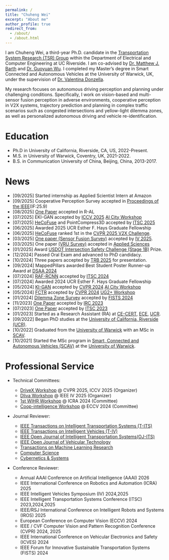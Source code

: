 ```yaml
---
permalink: /
title: "Chuheng Wei"
excerpt: "About me"
author_profile: true
redirect_from: 
  - /about/
  - /about.html
---
```


I am Chuheng Wei, a third-year Ph.D. candidate in the [Transportation System Research (TSR) Group](https://www.cert.ucr.edu/transportation-systems-vehicle-infrastructure-interaction) within the Department of Electrical and Computer Engineering at UC Riverside. I am co-advised by [Dr. Matthew J. Barth](https://intra.ece.ucr.edu/~barth/?_gl=1%2Atxlm05%2A_ga%2AMTIxMTU1MDMyMy4xNjkzOTQ5OTQ0%2A_ga_S8BZQKWST2%2AMTcwMzkzMDI1My41Mi4xLjE3MDM5MzAzMDIuMC4wLjA.%2A_ga_Z1RGSBHBF7%2AMTcwMzkzMDI1My41Mi4xLjE3MDM5MzAzMDIuMC4wLjA.) and [Dr. Guoyuan Wu](https://profiles.ucr.edu/app/home/profile/guoyuanw). I completed my Master’s degree in Smart Connected and Autonomous Vehicles at the University of Warwick, UK, under the supervision of [Dr. Valentina Donzella](https://warwick.ac.uk/fac/sci/wmg/about/our-people/profile?wmgid=1224).

My research focuses on autonomous driving perception and planning under challenging conditions. Specifically, I work on vision-based and multi-sensor fusion perception in adverse environments, cooperative perception in V2X systems, trajectory prediction and planning in complex traffic scenarios such as congested intersections and yellow-light dilemma zones, as well as personalized autonomous driving and vehicle re-identification.



Education
======
* Ph.D in University of California, Riverside, CA, US, 2022-Present.
* M.S. in University of Warwick, Coventry, UK, 2021-2022.
* B.S. in Communication University of China, Beijing, China, 2013-2017.


News
======
- [09/2025] Started internship as Applied Scientist Intern at Amazon
- [09/2025] Cooperative Perception Survey accepted in [Proceedings of the IEEE](https://ieeexplore.ieee.org/xpl/tocresult.jsp?isnumber=4357935)(IF:25.9)
- [08/2025] [One Paper](https://ieeexplore.ieee.org/abstract/document/11122292) accepted in R-AL
- [07/2025] EKI-GAN accepted by [ICCV 2025](https://iccv.thecvf.com/) [AI City Workshop](https://www.aicitychallenge.org/)
- [07/2025] [HeCoFuse](https://arxiv.org/abs/2507.13677) and PointCompress3D accepted by [ITSC 2025](https://ieee-itsc.org/2025/)
- [06/2025] Awarded 2025 UCR Esther F. Hays Graduate Fellowship
- [06/2025] [HeCoFuse](https://arxiv.org/abs/2507.13677) ranked 1st in the [CVPR 2025 V2X Challenge](https://drivex-workshop.github.io/).
- [03/2025] [One paper (Sensor Fusion Survey)](https://ieeexplore.ieee.org/document/11097396) accepted by [IV 2025](https://ieee-iv.org/2025/).
- [03/2025] One paper [(VRU Survey)](https://www.mdpi.com/2076-3417/15/7/3797) accepted in [Applied Sciences](https://www.mdpi.com/journal/applsci) 
- [01/2025] Award [USDOT Intersection Safety Challenge (Stage 1B)](https://its.dot.gov/isc/) Prize.
- [12/2024] Passed Oral Exam and advanced to PhD candidacy.
- [10/2024] Three papers accepted by [TRB 2025](https://trb-annual-meeting.nationalacademies.org/) for presentation.  
- [09/2024] MappedPillars awarded Best Student Poster Runner-up Award at [DSAA 2024](https://dsaa2024.dsaa.co/)
- [07/2024] [RAF-RCNN](https://ieeexplore.ieee.org/abstract/document/10920096) accepted by [ITSC 2024](https://ieee-itsc.org/2024/)
- [07/2024] Awarded 2024 UCR Esther F. Hays Graduate Fellowship
- [05/2024] [KI-GAN](https://openaccess.thecvf.com/content/CVPR2024W/AICity/html/Wei_KI-GAN_Knowledge-Informed_Generative_Adversarial_Networks_for_Enhanced_Multi-Vehicle_Trajectory_Forecasting_CVPRW_2024_paper.html) accepted by [CVPR 2024](https://cvpr.thecvf.com/Conferences/2024) [AI City Workshop](https://www.aicitychallenge.org/)
- [05/2024] [FCTR](https://openaccess.thecvf.com/content/CVPR2024W/UG2/html/Wei_Feature_Corrective_Transfer_Learning_End-to-End_Solutions_to_Object_Detection_in_CVPRW_2024_paper.html) accepted by [CVPR 2024](https://cvpr.thecvf.com/Conferences/2024) [UG2+ Workshop](https://cvpr2024ug2challenge.github.io/)
- [01/2024] [Dilemma Zone Survey](https://ieeexplore.ieee.org/abstract/document/10485546) accepted by [FISTS 2024](https://2023.ieee-itsc.org/)
- [11/2023] [One Paper](https://ieeexplore.ieee.org/abstract/document/10473585) accepted by [IRC 2023](https://www.ieee-irc.org/)
- [07/2023] [One Paper](https://ieeexplore.ieee.org/abstract/document/10422473) accepted by [ITSC 2023](https://2023.ieee-itsc.org/)
- [01/2023] Started as a Research Assistant (RA) at [CE-CERT](https://www.cert.ucr.edu/), [ECE](https://www.ece.ucr.edu/), [UCR](https://www.ucr.edu/).
- [09/2022] Began PhD studies at the [University of California, Riverside (UCR)](https://www.ucr.edu/).
- [10/2022] Graduated from the [University of Warwick](https://warwick.ac.uk/) with an MSc in [SCAV](https://warwick.ac.uk/fac/sci/wmg/study/masters-degrees/connected-autonomous-vehicles/).
- [10/2021] Started the MSc program in [Smart, Connected and Autonomous Vehicles (SCAV)](https://warwick.ac.uk/fac/sci/wmg/study/masters-degrees/connected-autonomous-vehicles/) at the [University of Warwick](https://warwick.ac.uk/).

Professional Service
======


- Technical Committees:
  - [DriveX Workshop](https://drivex-workshop.github.io/) @ CVPR 2025, ICCV 2025 (Organizer)
  - [Dliva Workshop](https://dliva-workshop.github.io/) @ IEEE IV 2025 (Organizer)
  - [1st WIHR Workshop](https://icrawearable.github.io/) @ ICRA 2024 (Committee)
  - [Coop-intelligence Workshop](https://coop-intelligence.github.io/) @ ECCV 2024 (Committee)

  
- Journal Reviewer:
  - [IEEE Transactions on Intelligent Transportation Systems (T-ITS)](https://ieee-itss.org/pub/t-its/)
  - [IEEE Transactions on Intelligent Vehicles (T-IV)](https://ieee-itss.org/pub/t-iv/)
  - [IEEE Open Journal of Intelligent Transportation Systems(OJ-ITS)](https://ieee-itss.org/pub/oj-its/)
  - [IEEE Open Journal of Vehicular Technology](https://ieeexplore.ieee.org/xpl/RecentIssue.jsp?punumber=8782711)
  - [Transactions on Machine Learning Research](https://jmlr.org/tmlr/)
  - [Computer Science](https://peerj.com/computer-science/)
  - [Cybernetics & Systems](https://www.tandfonline.com/journals/ucbs20)
- Conference Reviewer:
  - Annual AAAI Conference on Artificial Intelligence (AAAI) 2026
  - IEEE International Conference on Robotics and Automation (ICRA) 2025
  - IEEE Intelligent Vehicles Symposium (IV) 2024,2025
  - IEEE Intelligent Transportation Systems Conference (ITSC) 2023,2024,2025
  - IEEE/RSJ International Conference on Intelligent Robots and Systems (IROS) 2025
  - European Conference on Computer Vision (ECCV) 2024 
  - IEEE / CVF Computer Vision and Pattern Recognition Conference (CVPR) 2024, 2025
  - IEEE International Conference on Vehicular Electronics and Safety (ICVES) 2024
  - IEEE Forum for Innovative Sustainable Transportation Systems (FISTS) 2024

[//]: # (Site-wide configuration)






